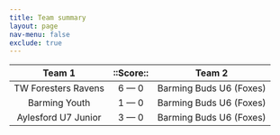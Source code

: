 ```yaml
---
title: Team summary
layout: page
nav-menu: false
exclude: true
---
```




|       Team 1        |  ::Score::  |         Team 2          |
|:-------------------:|:-----------:|:-----------------------:|
| TW Foresters Ravens | 6 &mdash; 0 | Barming Buds U6 (Foxes) |
|    Barming Youth    | 1 &mdash; 0 | Barming Buds U6 (Foxes) |
| Aylesford U7 Junior | 3 &mdash; 0 | Barming Buds U6 (Foxes) |

 <br /><br /><br />